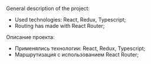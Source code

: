 General description of the project:

- Used technologies: React, Redux, Typescript;
- Routing has made with React Router;

Описание проекта:

- Применялись технологии: React, Redux, Typescript;
- Маршрутизация с использованием React Router;

